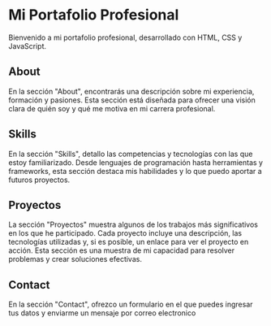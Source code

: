 # Mi Portafolio Profesional

Bienvenido a mi portafolio profesional, desarrollado con HTML, CSS y JavaScript. 

## About

En la sección "About", encontrarás una descripción sobre mi experiencia, formación y pasiones. Esta sección está diseñada para ofrecer una visión clara de quién soy y qué me motiva en mi carrera profesional.

## Skills

En la sección "Skills", detallo las competencias y tecnologías con las que estoy familiarizado. Desde lenguajes de programación hasta herramientas y frameworks, esta sección destaca mis habilidades y lo que puedo aportar a futuros proyectos.

## Proyectos

La sección "Proyectos" muestra algunos de los trabajos más significativos en los que he participado. Cada proyecto incluye una descripción, las tecnologías utilizadas y, si es posible, un enlace para ver el proyecto en acción. Esta sección es una muestra de mi capacidad para resolver problemas y crear soluciones efectivas.

## Contact

En la sección "Contact", ofrezco un formulario en el que puedes ingresar tus datos y enviarme un mensaje por correo electronico

